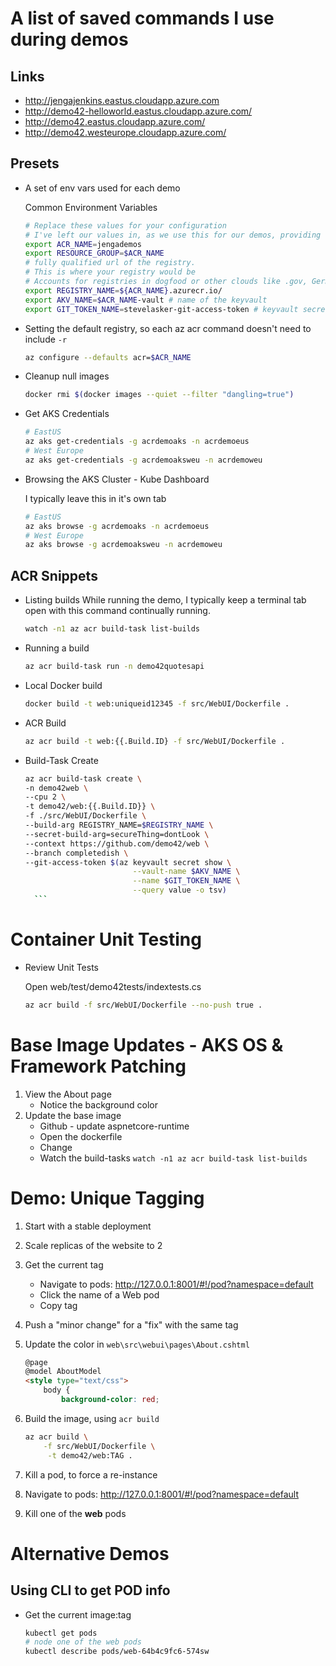 # A list of saved commands I use during demos

## Links
- http://jengajenkins.eastus.cloudapp.azure.com
- http://demo42-helloworld.eastus.cloudapp.azure.com/
- http://demo42.eastus.cloudapp.azure.com/
- http://demo42.westeurope.cloudapp.azure.com/

## Presets
- A set of env vars used for each demo
    
    Common Environment Variables
    ```sh
    # Replace these values for your configuration
    # I've left our values in, as we use this for our demos, providing some examples
    export ACR_NAME=jengademos
    export RESOURCE_GROUP=$ACR_NAME
    # fully qualified url of the registry. 
    # This is where your registry would be
    # Accounts for registries in dogfood or other clouds like .gov, Germany and China
    export REGISTRY_NAME=${ACR_NAME}.azurecr.io/ 
    export AKV_NAME=$ACR_NAME-vault # name of the keyvault
    export GIT_TOKEN_NAME=stevelasker-git-access-token # keyvault secret name
    ```

- Setting the default registry, so each az acr command doesn't need to include `-r`
    ```sh
    az configure --defaults acr=$ACR_NAME
    ```
- Cleanup null images
    ```sh
    docker rmi $(docker images --quiet --filter "dangling=true")
    ```
- Get AKS Credentials
    ```sh
    # EastUS
    az aks get-credentials -g acrdemoaks -n acrdemoeus
    # West Europe
    az aks get-credentials -g acrdemoaksweu -n acrdemoweu
    ```
- Browsing the AKS Cluster - Kube Dashboard

  I typically leave this in it's own tab

    ```sh
    # EastUS
    az aks browse -g acrdemoaks -n acrdemoeus
    # West Europe
    az aks browse -g acrdemoaksweu -n acrdemoweu
    ```

## ACR Snippets
- Listing builds
    While running the demo, I typically keep a terminal tab open with this command continually running.
    ```sh
    watch -n1 az acr build-task list-builds
    ```

- Running a build
    ```sh
    az acr build-task run -n demo42quotesapi
    ```
- Local Docker build
    ```sh
    docker build -t web:uniqueid12345 -f src/WebUI/Dockerfile .
    ```

- ACR Build
    ```sh
    az acr build -t web:{{.Build.ID} -f src/WebUI/Dockerfile .
    ```

- Build-Task Create
    ```sh
    az acr build-task create \
    -n demo42web \
    --cpu 2 \
    -t demo42/web:{{.Build.ID}} \
    -f ./src/WebUI/Dockerfile \
    --build-arg REGISTRY_NAME=$REGISTRY_NAME \
    --secret-build-arg=secureThing=dontLook \
    --context https://github.com/demo42/web \
    --branch completedish \
    --git-access-token $(az keyvault secret show \
                            --vault-name $AKV_NAME \
                            --name $GIT_TOKEN_NAME \
                            --query value -o tsv) 
      ```

# Container Unit Testing
-  Review Unit Tests

    Open web/test/demo42tests/indextests.cs
    ```sh
    az acr build -f src/WebUI/Dockerfile --no-push true .
    ```
# Base Image Updates - AKS OS & Framework Patching

1.  View the About page
    -   Notice the background color
1.  Update the base image
    - Github - update aspnetcore-runtime 
    - Open the dockerfile
    - Change 
    - Watch the build-tasks `watch -n1 az acr build-task list-builds`


# Demo: Unique Tagging 
1. Start with a stable deployment
1. Scale replicas of the website to 2
1. Get the current tag
    - Navigate to pods: http://127.0.0.1:8001/#!/pod?namespace=default
    -   Click the name of a Web pod
    - Copy tag 
1. Push a "minor change" for a "fix" with the same tag
1. Update the color in `web\src\webui\pages\About.cshtml`
    ```html
    @page
    @model AboutModel
    <style type="text/css">
        body {
            background-color: red;
    ```
1. Build the image, using `acr build`
    ```sh
    az acr build \
        -f src/WebUI/Dockerfile \
         -t demo42/web:TAG .
    ```

1. Kill a pod, to force a re-instance
1. Navigate to pods: http://127.0.0.1:8001/#!/pod?namespace=default
1. Kill one of the **web**  pods

# Alternative Demos

## Using CLI to get POD info
- Get the current image:tag
    ```sh
    kubectl get pods
    # node one of the web pods
    kubectl describe pods/web-64b4c9fc6-574sw
    ```
